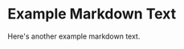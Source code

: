 <!DOCTYPE html>
<html lang="en">
  <head>
    <meta charset="UTF-8" />
    <meta http-equiv="X-UA-Compatible" content="IE=edge" />
    <meta name="viewport" content="width=device-width, initial-scale=1.0" />
    <title>Example Markdown Text</title>
  </head>
  <body>
    <h1>Example Markdown Text</h1>
    <p>Here's another example markdown text.</p>
  </body>
</html>
